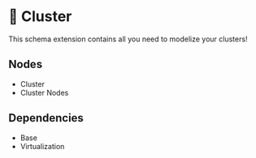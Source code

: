 # 🧩 Cluster

This schema extension contains all you need to modelize your clusters!

## Nodes

- Cluster
- Cluster Nodes

## Dependencies

- Base
- Virtualization
